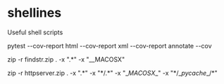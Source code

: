# shellines
Useful shell scripts


pytest --cov-report html --cov-report xml --cov-report annotate --cov

zip -r findstr.zip . -x ".*" -x "\__MACOSX"

zip -r httpserver.zip . -x ".*" -x "\*/.\*" -x "\__MACOSX__" -x "\*/\__pycache__/\*"
